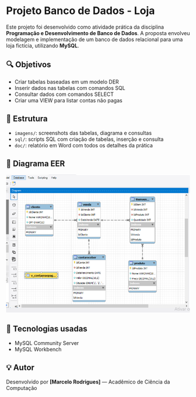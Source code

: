 # Projeto Banco de Dados - Loja

Este projeto foi desenvolvido como atividade prática da disciplina **Programação e Desenvolvimento de Banco de Dados**. A proposta envolveu modelagem e implementação de um banco de dados relacional para uma loja fictícia, utilizando **MySQL**.

## 🔍 Objetivos

- Criar tabelas baseadas em um modelo DER
- Inserir dados nas tabelas com comandos SQL
- Consultar dados com comandos SELECT
- Criar uma VIEW para listar contas não pagas

## 📁 Estrutura

- `imagens/`: screenshots das tabelas, diagrama e consultas
- `sql/`: scripts SQL com criação de tabelas, inserção e consulta
- `doc/`: relatório em Word com todos os detalhes da prática

## 🧩 Diagrama EER

![Diagrama EER](imagens/diagrama_EER.PNG)

## 📝 Tecnologias usadas

- MySQL Community Server
- MySQL Workbench

## 💡 Autor

Desenvolvido por **[Marcelo Rodrigues]** — Acadêmico de Ciência da Computação
